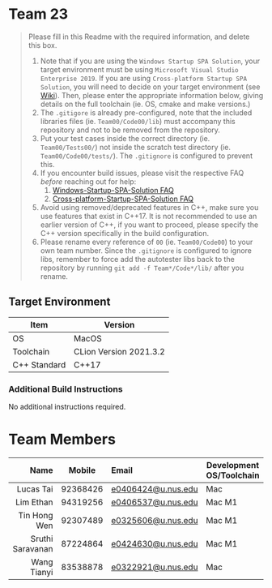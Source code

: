 # Team 23

> Please fill in this Readme with the required information, and delete this box.
> 
> 1. Note that if you are using the `Windows Startup SPA Solution`, your target environment must be using `Microsoft Visual Studio Enterprise 2019`. 
>   If you are using `Cross-platform Startup SPA Solution`, you will need to decide on your target environment (see [Wiki](https://github.com/nus-cs3203/project-wiki/wiki/Version-Control-System-and-Code-Repository)).
>   Then, please enter the appropriate information below, giving details on the full toolchain (ie. OS, cmake and make versions.)
> 2. The `.gitigore` is already pre-configured, note that the included libraries files (ie. `Team00/Code00/lib`) must accompany this repository and not to be removed from the repository.
> 3. Put your test cases inside the correct directory (ie. `Team00/Tests00/`) not inside the scratch test directory (ie. `Team00/Code00/tests/`). The `.gitignore` is configured to prevent this.
> 4. If you encounter build issues, please visit the respective FAQ *before* reaching out for help:
>     1. [Windows-Startup-SPA-Solution FAQ](https://github.com/nus-cs3203/project-wiki/wiki/Windows-Startup-SPA-Solution#faq)
>     2. [Cross-platform-Startup-SPA-Solution FAQ](https://github.com/nus-cs3203/project-wiki/wiki/Cross-platform-Startup-SPA-Solution#faq)
> 5. Avoid using removed/deprecated features in C++, make sure you use features that exist in C++17. It is not recommended to use an earlier version of C++, if you want to proceed, please specify the C++ version specifically in the build configuration.
> 6. Please rename every reference of `00` (ie. `Team00/Code00`) to your own team number. Since the `.gitignore` is configured to ignore libs, remember to force add the autotester libs back to the repository by running `git add -f Team*/Code*/lib/` after you rename.

## Target Environment

Item | Version
-|-
OS | MacOS
Toolchain | CLion Version 2021.3.2
C++ Standard | C++17

### Additional Build Instructions

No additional instructions required.

# Team Members

Name | Mobile | Email | Development OS/Toolchain
-:|:-:|:-|-|
Lucas Tai | 92368426 | e0406424@u.nus.edu | Mac
Lim Ethan | 94319256 | e0406537@u.nus.edu | Mac M1
Tin Hong Wen | 92307489 | e0325606@u.nus.edu | Mac M1
Sruthi Saravanan | 87224864 | e0424630@u.nus.edu | Mac M1
Wang Tianyi | 83538878 | e0322921@u.nus.edu | Mac
